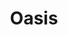 ---
title: "Oasis"
summary: "Oasis were an English rock band formed in Manchester in 1991. Originally known as the Rain, the group initially consisted of Liam Gallagher , Paul Arthurs , Paul McGuigan and Tony McCarroll . Liam's older brother Noel later joined as a fifth member, finalising the group's core lineup. During the course of their existence, they had various lineup changes, with the Gallagher brothers remaining the only staple members.
Oasis signed to independent record label Creation Records in 1993 and released their record-setting debut album Definitely Maybe , which quickly became the fastest-selling debut album in British history at the time. The following year they recorded Morning Glory? with new drummer Alan White, in the midst of a chart rivalry with peers Blur. Spending ten weeks at number one on the UK Albums Chart, Morning Glory? was also an international chart success and became one of the best-selling albums of all time. In addition, it stands as the fifth-best-selling album in the UK and the biggest-selling album in the UK of the 1990s. The Gallagher brothers featured regularly in tabloid newspapers for their disputes and wild lifestyles. In 1996, Oasis performed two nights at Knebworth for an audience of 125,000 each time, the largest outdoor concerts in UK history at the time. In 1997, Oasis released their third album, Be Here Now. It became the fastest-selling album in UK chart history.
Oasis' popularity later declined and McGuigan and Arthurs left in 1999 as Oasis released Standing on the Shoulder of Giants . They were replaced by former Heavy Stereo guitarist Gem Archer and former Ride guitarist Andy Bell. White departed in 2004, replaced by Zak Starkey and later Chris Sharrock as touring members. Oasis released three more studio albums, Heathen Chemistry , Don't Believe the Truth and Dig Out Your Soul . The group abruptly disbanded after the departure of Noel Gallagher in August 2009.
As of 2009, Oasis had sold over 70 million records worldwide. They are among the most successful acts on the UK Singles Chart and Albums Chart, with eight UK number-one singles and eight UK number-one albums. The band also achieved three Platinum albums in the US. They won 17 NME Awards, nine Q Awards, four MTV Europe Music Awards and six Brit Awards, including one in 2007 for Outstanding Contribution to Music and one for the \"Best Album of the Last 30 Years\" for Morning Glory?. They were nominated for two Grammy Awards."
image: "oasis.jpg"
apple_music_artist_url: "https://music.apple.com/gb/artist/oasis/512633"
wikipedia_url: "https://en.wikipedia.org/wiki/Oasis_(band)"
---